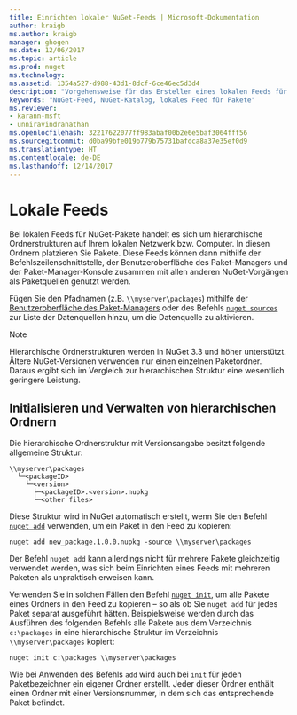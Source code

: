 ```yaml
---
title: Einrichten lokaler NuGet-Feeds | Microsoft-Dokumentation
author: kraigb
ms.author: kraigb
manager: ghogen
ms.date: 12/06/2017
ms.topic: article
ms.prod: nuget
ms.technology: 
ms.assetid: 1354a527-d988-43d1-8dcf-6ce46ec5d3d4
description: "Vorgehensweise für das Erstellen eines lokalen Feeds für NuGet-Pakete mithilfe von Ordnern Ihres lokalen Netzwerks"
keywords: "NuGet-Feed, NuGet-Katalog, lokales Feed für Pakete"
ms.reviewer:
- karann-msft
- unniravindranathan
ms.openlocfilehash: 32217622077ff983abaf00b2e6e5baf3064fff56
ms.sourcegitcommit: d0ba99bfe019b779b75731bafdca8a37e35ef0d9
ms.translationtype: HT
ms.contentlocale: de-DE
ms.lasthandoff: 12/14/2017
---
```

# <a name="local-feeds"></a>Lokale Feeds

Bei lokalen Feeds für NuGet-Pakete handelt es sich um hierarchische Ordnerstrukturen auf Ihrem lokalen Netzwerk bzw. Computer. In diesen Ordnern platzieren Sie Pakete. Diese Feeds können dann mithilfe der Befehlszeilenschnittstelle, der Benutzeroberfläche des Paket-Managers und der Paket-Manager-Konsole zusammen mit allen anderen NuGet-Vorgängen als Paketquellen genutzt werden.

Fügen Sie den Pfadnamen (z.B. `\\myserver\packages`) mithilfe der [Benutzeroberfläche des Paket-Managers](../tools/package-manager-ui.md#package-sources) oder des Befehls [`nuget sources`](../tools/cli-ref-sources.md) zur Liste der Datenquellen hinzu, um die Datenquelle zu aktivieren.

> [!Note]
> Hierarchische Ordnerstrukturen werden in NuGet 3.3 und höher unterstützt. Ältere NuGet-Versionen verwenden nur einen einzelnen Paketordner. Daraus ergibt sich im Vergleich zur hierarchischen Struktur eine wesentlich geringere Leistung.

## <a name="initializing-and-maintaining-hierarchical-folders"></a>Initialisieren und Verwalten von hierarchischen Ordnern

Die hierarchische Ordnerstruktur mit Versionsangabe besitzt folgende allgemeine Struktur:

    \\myserver\packages
      └─<packageID>
        └─<version>
          ├─<packageID>.<version>.nupkg
          └─<other files>

Diese Struktur wird in NuGet automatisch erstellt, wenn Sie den Befehl [`nuget add`](../tools/cli-ref-add.md) verwenden, um ein Paket in den Feed zu kopieren:

```
nuget add new_package.1.0.0.nupkg -source \\myserver\packages
```

Der Befehl `nuget add` kann allerdings nicht für mehrere Pakete gleichzeitig verwendet werden, was sich beim Einrichten eines Feeds mit mehreren Paketen als unpraktisch erweisen kann.

Verwenden Sie in solchen Fällen den Befehl [`nuget init`](../tools/cli-ref-init.md), um alle Pakete eines Ordners in den Feed zu kopieren – so als ob Sie `nuget add` für jedes Paket separat ausgeführt hätten. Beispielsweise werden durch das Ausführen des folgenden Befehls alle Pakete aus dem Verzeichnis `c:\packages` in eine hierarchische Struktur im Verzeichnis `\\myserver\packages` kopiert:

```
nuget init c:\packages \\myserver\packages
```

Wie bei Anwenden des Befehls `add` wird auch bei `init` für jeden Paketbezeichner ein eigener Ordner erstellt. Jeder dieser Ordner enthält einen Ordner mit einer Versionsnummer, in dem sich das entsprechende Paket befindet.
